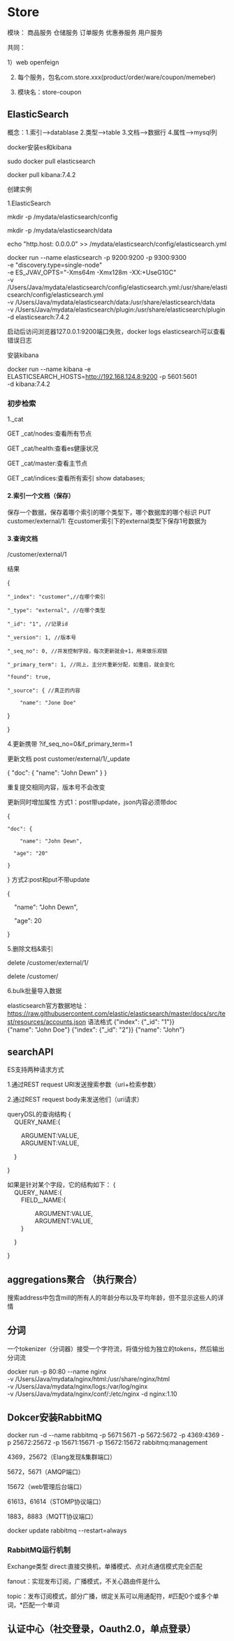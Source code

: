 # Store
模块：
商品服务
仓储服务
订单服务 
优惠券服务
用户服务 

共同： 

1）web openfeign 

2) 每个服务，包名com.store.xxx(product/order/ware/coupon/memeber) 

3) 模块名：store-coupon

## ElasticSearch
概念：1.索引-->datablase 2.类型-->table 3.文档-->数据行 4.属性-->mysql列 

docker安装es和kibana 

sudo docker pull elasticsearch 

docker pull kibana:7.4.2 

创建实例 

1.ElasticSearch 

mkdir -p /mydata/elasticsearch/config 

mkdir -p /mydata/elasticsearch/data 

echo "http.host: 0.0.0.0" >> /mydata/elasticsearch/config/elasticsearch.yml 

docker run --name elasticsearch -p 9200:9200 -p 9300:9300 \
-e "discovery.type=single-node" \
-e ES_JVAV_OPTS="-Xms64m -Xmx128m -XX:+UseG1GC" \
-v /Users/Java/mydata/elasticsearch/config/elasticsearch.yml:/usr/share/elasticsearch/config/elasticsearch.yml \
-v /Users/Java/mydata/elasticsearch/data:/usr/share/elasticsearch/data \
-v /Users/Java/mydata/elasticsearch/plugin:/usr/share/elasticsearch/plugin \
-d elasticsearch:7.4.2 

启动后访问浏览器127.0.0.1:9200端口失败，docker logs elasticsearch可以查看错误日志 

安装kibana 

docker run --name kibana -e ELASTICSEARCH_HOSTS=http://192.168.124.8:9200 -p 5601:5601 \
-d kibana:7.4.2
### 初步检索
1._cat  

GET _cat/nodes:查看所有节点  

GET _cat/health:查看es健康状况 

GET _cat/master:查看主节点 

GET _cat/indices:查看所有索引 show databases;  


#### 2.索引一个文档（保存）  

保存一个数据，保存着哪个索引的哪个类型下，哪个数据库的哪个标识 
PUT customer/external/1: 在customer索引下的external类型下保存1号数据为 

#### 3.查询文档 
/customer/external/1 

结果 

{ 

    "_index": "customer",//在哪个索引 

    "_type": "external", //在哪个类型 

    "_id": "1", //记录id 

    "_version": 1, //版本号 

    "_seq_no": 0, //并发控制字段，每次更新就会+1，用来做乐观锁 

    "_primary_term": 1, //同上，主分片重新分配，如重启，就会变化 

    "found": true, 

    "_source": { //真正的内容 

        "name": "Jone Doe" 

   } 

} 

4.更新携带 ?if_seq_no=0&if_primary_term=1 

更新文档 
post customer/external/1/_update 

{
    "doc": {
        "name": "John Dewn"
    }
} 

重复提交相同内容，版本号不会改变


更新同时增加属性 
方式1：post带update，json内容必须带doc 

{ 

    "doc": { 

        "name": "John Dewn", 

	  "age": "20" 

    } 

} 
方式2:post和put不带update 

{ 

&nbsp;&nbsp;&nbsp;&nbsp;"name": "John Dewn", 

&nbsp;&nbsp;&nbsp;&nbsp;"age": 20 

} 

5.删除文档&索引 

delete /customer/external/1/ 

delete /customer/

6.bulk批量导入数据  

elasticsearch官方数据地址：https://raw.githubusercontent.com/elastic/elasticsearch/master/docs/src/test/resources/accounts.json 
语法格式 
{"index": {"_id": "1"}} \
{"name": "John Doe"}
{"index": {"_id": "2"}}
{"name": "John"}

## searchAPI 
ES支持两种请求方式

1.通过REST request URI发送搜索参数（uri+检索参数） 

2.通过REST request body来发送他们（uri请求） 

queryDSL的查询结构
{     
&nbsp;&nbsp;&nbsp;&nbsp;QUERY_NAME:{  

&nbsp;&nbsp;&nbsp;&nbsp;&nbsp;&nbsp;&nbsp;&nbsp;ARGUMENT:VALUE,  
&nbsp;&nbsp;&nbsp;&nbsp;&nbsp;&nbsp;&nbsp;&nbsp;ARGUMENT:VALUE, 

&nbsp;&nbsp;&nbsp;&nbsp;}

}  

如果是针对某个字段，它的结构如下： 
{     
&nbsp;&nbsp;&nbsp;&nbsp;QUERY_ NAME:{  
&nbsp;&nbsp;&nbsp;&nbsp;&nbsp;&nbsp;&nbsp;&nbsp;FIELD__NAME:{  

&nbsp;&nbsp;&nbsp;&nbsp;&nbsp;&nbsp;&nbsp;&nbsp;&nbsp;&nbsp;&nbsp;&nbsp;&nbsp;&nbsp;&nbsp;&nbsp;ARGUMENT:VALUE,  
&nbsp;&nbsp;&nbsp;&nbsp;&nbsp;&nbsp;&nbsp;&nbsp;&nbsp;&nbsp;&nbsp;&nbsp;&nbsp;&nbsp;&nbsp;&nbsp;ARGUMENT:VALUE,  
&nbsp;&nbsp;&nbsp;&nbsp;&nbsp;&nbsp;&nbsp;&nbsp;}


&nbsp;&nbsp;&nbsp;&nbsp;}

}  

## aggregations聚合 （执行聚合） 

搜索address中包含mill的所有人的年龄分布以及平均年龄，但不显示这些人的详情 

## 分词
一个tokenizer（分词器）接受一个字符流，将值分给为独立的tokens，然后输出分词流 

docker run -p 80:80 --name nginx \
-v /Users/Java/mydata/nginx/html:/usr/share/nginx/html \
-v /Users/Java/mydata/nginx/logs:/var/log/nginx \
-v /Users/Java/mydata/nginx/conf/:/etc/nginx -d nginx:1.10 




## Dokcer安装RabbitMQ

docker run -d --name rabbitmq -p 5671:5671 -p 5672:5672 -p 4369:4369 -p 25672:25672 -p 15671:15671 -p 15672:15672 rabbitmq:management 

4369，25672（Elang发现&集群端口） 

5672，5671（AMQP端口） 

15672（web管理后台端口） 

61613，61614（STOMP协议端口） 

1883，8883（MQTT协议端口） 

docker update rabbitmq --restart=always

### RabbitMQ运行机制 
Exchange类型 
direct:直接交换机，单播模式、点对点通信模式完全匹配 

fanout：实现发布订阅，广播模式，不关心路由件是什么 

topic：发布订阅模式，部分广播，绑定关系可以用通配符，#匹配0个或多个单词，*匹配一个单词  

## 认证中心（社交登录，Oauth2.0，单点登录）

